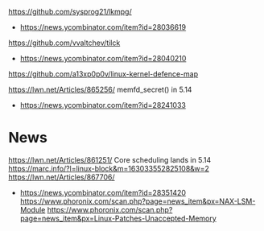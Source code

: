 https://github.com/sysprog21/lkmpg/
* https://news.ycombinator.com/item?id=28036619

https://github.com/vvaltchev/tilck
* https://news.ycombinator.com/item?id=28040210

https://github.com/a13xp0p0v/linux-kernel-defence-map

https://lwn.net/Articles/865256/ memfd_secret() in 5.14
* https://news.ycombinator.com/item?id=28241033

# News
https://lwn.net/Articles/861251/ Core scheduling lands in 5.14
https://marc.info/?l=linux-block&m=163033552825108&w=2
https://lwn.net/Articles/867706/
* https://news.ycombinator.com/item?id=28351420
https://www.phoronix.com/scan.php?page=news_item&px=NAX-LSM-Module
https://www.phoronix.com/scan.php?page=news_item&px=Linux-Patches-Unaccepted-Memory